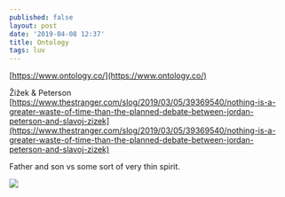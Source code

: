 ```yaml
---
published: false
layout: post
date: '2019-04-08 12:37'
title: Ontology
tags: luv
---
```

[https://www.ontology.co/](https://www.ontology.co/)

Žižek & Peterson  
[https://www.thestranger.com/slog/2019/03/05/39369540/nothing-is-a-greater-waste-of-time-than-the-planned-debate-between-jordan-peterson-and-slavoj-zizek](https://www.thestranger.com/slog/2019/03/05/39369540/nothing-is-a-greater-waste-of-time-than-the-planned-debate-between-jordan-peterson-and-slavoj-zizek)

Father and son vs some sort of very thin spirit.

![](http://zero-books.net/blogs/zero/wp-content/uploads/2016/05/57436000c46188ca298b45ac.jpg)
